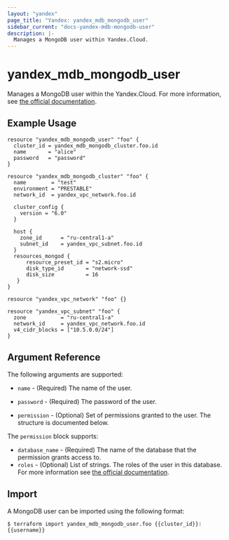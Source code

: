 ```yaml
---
layout: "yandex"
page_title: "Yandex: yandex_mdb_mongodb_user"
sidebar_current: "docs-yandex-mdb-mongodb-user"
description: |-
  Manages a MongoDB user within Yandex.Cloud.
---
```


# yandex\_mdb\_mongodb\_user

Manages a MongoDB user within the Yandex.Cloud. For more information, see
[the official documentation](https://cloud.yandex.com/docs/managed-mongodb/).


## Example Usage

```hcl
resource "yandex_mdb_mongodb_user" "foo" {
  cluster_id = yandex_mdb_mongodb_cluster.foo.id
  name       = "alice"
  password   = "password"
}

resource "yandex_mdb_mongodb_cluster" "foo" {
  name        = "test"
  environment = "PRESTABLE"
  network_id  = yandex_vpc_network.foo.id

  cluster_config {
    version = "6.0"
  }

  host {
    zone_id      = "ru-central1-a"
    subnet_id    = yandex_vpc_subnet.foo.id
  }
  resources_mongod {
      resource_preset_id = "s2.micro"
      disk_type_id       = "network-ssd"
      disk_size          = 16
   }
}

resource "yandex_vpc_network" "foo" {}

resource "yandex_vpc_subnet" "foo" {
  zone           = "ru-central1-a"
  network_id     = yandex_vpc_network.foo.id
  v4_cidr_blocks = ["10.5.0.0/24"]
}
```

## Argument Reference

The following arguments are supported:

* `name` - (Required) The name of the user.

* `password` - (Required) The password of the user.

* `permission` - (Optional) Set of permissions granted to the user. The structure is documented below.

The `permission` block supports:

* `database_name` - (Required) The name of the database that the permission grants access to.
* `roles` - (Optional) List of strings. The roles of the user in this database. For more information see [the official documentation](https://cloud.yandex.com/docs/managed-mongodb/concepts/users-and-roles).

## Import

A MongoDB user can be imported using the following format:

```
$ terraform import yandex_mdb_mongodb_user.foo {{cluster_id}}:{{username}}
```
